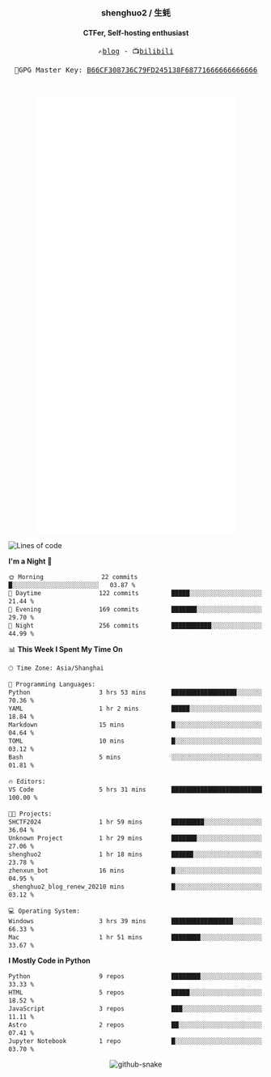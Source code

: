 <h3 align="center"> shenghuo2 / 生蚝 </h3>
<h4 align="center" >CTFer, Self-hosting enthusiast</h3>


<p align="center">
  <samp>
    ✍️<a href="https://blog.shenghuo2.top/">blog</a> -
    📺<a href="https://space.bilibili.com/85894935">bilibili</a>
  </samp>
</p>
<p align="center">
  <samp>
     🔐GPG Master Key: <a align="center" href="https://github.com/shenghuo2.gpg">B66CF308736C79FD245138F68771666666666666</a>
  </samp>
</p>
<br>
<p align="center">
  <a href="https://github.com/shenghuo2">
    <img width="400" align="top" src="https://github.com/shenghuo2/shenghuo2/blob/main/metrics.left.svg" />
  </a>
  <a href="https://github.com/shenghuo2">
    <img width="400" align="top" src="https://github.com/shenghuo2/shenghuo2/blob/main/metrics.right.svg" />
  </a>
</p>


<!--START_SECTION:waka-->
![Lines of code](https://img.shields.io/badge/From%20Hello%20World%20I%27ve%20Written-363.8%20thousand%20lines%20of%20code-blue)

**I'm a Night 🦉** 

```text
🌞 Morning                22 commits          █░░░░░░░░░░░░░░░░░░░░░░░░   03.87 % 
🌆 Daytime                122 commits         █████░░░░░░░░░░░░░░░░░░░░   21.44 % 
🌃 Evening                169 commits         ███████░░░░░░░░░░░░░░░░░░   29.70 % 
🌙 Night                  256 commits         ███████████░░░░░░░░░░░░░░   44.99 % 
```


📊 **This Week I Spent My Time On** 

```text
🕑︎ Time Zone: Asia/Shanghai

💬 Programming Languages: 
Python                   3 hrs 53 mins       ██████████████████░░░░░░░   70.36 % 
YAML                     1 hr 2 mins         █████░░░░░░░░░░░░░░░░░░░░   18.84 % 
Markdown                 15 mins             █░░░░░░░░░░░░░░░░░░░░░░░░   04.64 % 
TOML                     10 mins             █░░░░░░░░░░░░░░░░░░░░░░░░   03.12 % 
Bash                     5 mins              ░░░░░░░░░░░░░░░░░░░░░░░░░   01.81 % 

🔥 Editors: 
VS Code                  5 hrs 31 mins       █████████████████████████   100.00 % 

🐱‍💻 Projects: 
SHCTF2024                1 hr 59 mins        █████████░░░░░░░░░░░░░░░░   36.04 % 
Unknown Project          1 hr 29 mins        ███████░░░░░░░░░░░░░░░░░░   27.06 % 
shenghuo2                1 hr 18 mins        ██████░░░░░░░░░░░░░░░░░░░   23.78 % 
zhenxun_bot              16 mins             █░░░░░░░░░░░░░░░░░░░░░░░░   04.95 % 
_shenghuo2_blog_renew_20210 mins             █░░░░░░░░░░░░░░░░░░░░░░░░   03.12 % 

💻 Operating System: 
Windows                  3 hrs 39 mins       █████████████████░░░░░░░░   66.33 % 
Mac                      1 hr 51 mins        ████████░░░░░░░░░░░░░░░░░   33.67 % 
```

**I Mostly Code in Python** 

```text
Python                   9 repos             ████████░░░░░░░░░░░░░░░░░   33.33 % 
HTML                     5 repos             █████░░░░░░░░░░░░░░░░░░░░   18.52 % 
JavaScript               3 repos             ███░░░░░░░░░░░░░░░░░░░░░░   11.11 % 
Astro                    2 repos             ██░░░░░░░░░░░░░░░░░░░░░░░   07.41 % 
Jupyter Notebook         1 repo              █░░░░░░░░░░░░░░░░░░░░░░░░   03.70 % 
```




<!--END_SECTION:waka-->


<div align="center">
  <picture>
    <source media="(prefers-color-scheme: dark)" srcset="https://gist.githubusercontent.com/shenghuo2/bfce20b14ab0484cef03bae6e60e0b3a/raw/github-snake-dark.svg" />
    <source media="(prefers-color-scheme: light)" srcset="https://gist.githubusercontent.com/shenghuo2/bfce20b14ab0484cef03bae6e60e0b3a/raw/github-snake.svg" />
    <img alt="github-snake" src="https://gist.githubusercontent.com/shenghuo2/bfce20b14ab0484cef03bae6e60e0b3a/raw/github-snake.svg" />
  </picture>
</div>

<!--
**shenghuo2/shenghuo2** is a ✨ _special_ ✨ repository because its `README.md` (this file) appears on your GitHub profile.

Here are some ideas to get you started:

- 🔭 I’m currently working on ...
- 🌱 I’m currently learning ...
- 👯 I’m looking to collaborate on ...
- 🤔 I’m looking for help with ...
- 💬 Ask me about ...
- 📫 How to reach me: ...
- 😄 Pronouns: ...
- ⚡ Fun fact: ...
-->

